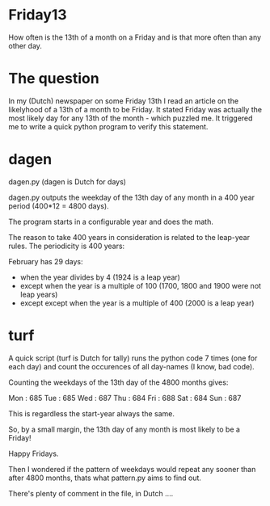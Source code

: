 # Friday13
How often is the 13th of a month on a Friday and is that more often than any other day.

# The question

In my (Dutch) newspaper on some Friday 13th I read an article on the likelyhood of a 13th of a month to be Friday.
It stated Friday was actually the most likely day for any 13th of the month - which puzzled me.
It triggered me to write a quick python program to verify this statement.

# dagen

dagen.py (dagen is Dutch for days)

dagen.py outputs the weekday of the 13th day of any month in a 400 year period (400*12 = 4800 days).

The program starts in a configurable year and does the math.

The reason to take 400 years in consideration is related to the leap-year rules.
The periodicity is 400 years:

February has 29 days:

- when the year divides by 4 (1924 is a leap year)
- except when the year is a multiple of 100 (1700, 1800 and 1900 were not leap years)
- except except when the year is a multiple of 400 (2000 is a leap year)

# turf

A quick script (turf is Dutch for tally) runs the python code 7 times (one for each day) and count the occurences of all day-names (I know, bad code).

Counting the weekdays of the 13th day of the 4800 months gives:

Mon :      685
Tue :      685
Wed :      687
Thu :      684
Fri :      688
Sat :      684
Sun :      687

This is regardless the start-year always the same.

So, by a small margin, the 13th day of any month is most likely to be a Friday!

Happy Fridays.

Then I wondered if the pattern of weekdays would repeat any sooner than after 4800 months, 
thats what pattern.py aims to find out.

There's plenty of comment in the file, in Dutch ....
